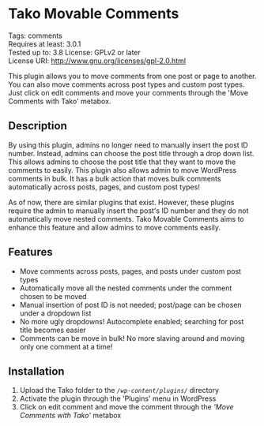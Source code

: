 # Tako Movable Comments

Tags: comments  
Requires at least: 3.0.1  
Tested up to: 3.8
License: GPLv2 or later  
License URI: http://www.gnu.org/licenses/gpl-2.0.html  

This plugin allows you to move comments from one post or page to another. You can also move comments across post types and custom post types. Just click on edit comments and move your comments through the 'Move Comments with Tako' metabox.

## Description

By using this plugin, admins no longer need to manually insert the post ID number. Instead, admins can choose the post title through a drop down list. This allows admins to choose the post title that they want to move the comments to easily. This plugin also allows admin to move WordPress comments in bulk. It has a bulk action that moves bulk comments automatically across posts, pages, and custom post types!

As of now, there are similar plugins that exist. However, these plugins require the admin to manually insert the post's ID number and they do not automatically move nested comments. Tako Movable Comments aims to enhance this feature and allow admins to move comments easily.

## Features

*   Move comments across posts, pages, and posts under custom post types
*   Automatically move all the nested comments under the comment chosen to be moved
*   Manual insertion of post ID is not needed; post/page can be chosen under a dropdown list
*	No more ugly dropdowns! Autocomplete enabled; searching for post title becomes easier
*	Comments can be move in bulk! No more slaving around and moving only one comment at a time!

## Installation

1. Upload the Tako folder to the *`/wp-content/plugins/`* directory
2. Activate the plugin through the 'Plugins' menu in WordPress
3. Click on edit comment and move the comment through the *'Move Comments with Tako'* metabox
